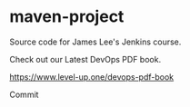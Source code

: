 # maven-project
Source code for James Lee's Jenkins course.

Check out our Latest DevOps PDF book.

https://www.level-up.one/devops-pdf-book

Commit
